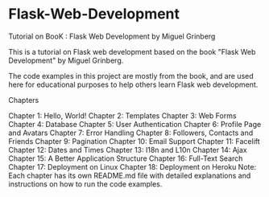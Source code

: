 # Flask-Web-Development
 Tutorial on BooK : Flask Web Development by Miguel Grinberg
 
 

This is a tutorial on Flask web development based on the book "Flask Web Development" by Miguel Grinberg.

The code examples in this project are mostly from the book, and are used here for educational purposes to help others learn Flask web development.

Chapters

Chapter 1: Hello, World!
Chapter 2: Templates
Chapter 3: Web Forms
Chapter 4: Database
Chapter 5: User Authentication
Chapter 6: Profile Page and Avatars
Chapter 7: Error Handling
Chapter 8: Followers, Contacts and Friends
Chapter 9: Pagination
Chapter 10: Email Support
Chapter 11: Facelift
Chapter 12: Dates and Times
Chapter 13: I18n and L10n
Chapter 14: Ajax
Chapter 15: A Better Application Structure
Chapter 16: Full-Text Search
Chapter 17: Deployment on Linux
Chapter 18: Deployment on Heroku
Note: Each chapter has its own README.md file with detailed explanations and instructions on how to run the code examples.
